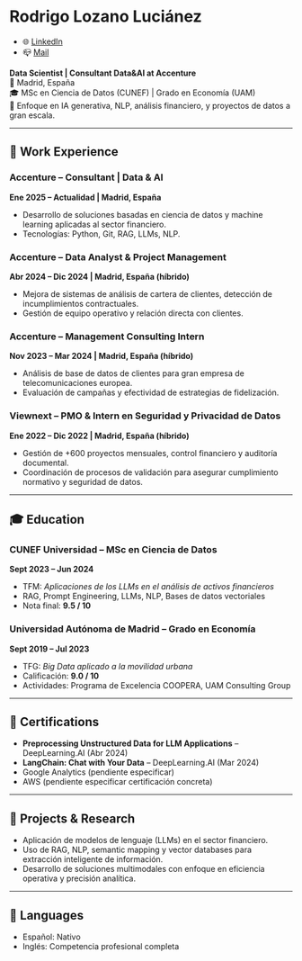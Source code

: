 # Rodrigo Lozano Luciánez
- 🌐 [LinkedIn](https://www.linkedin.com/in/rodrigo-lozano-lucianez/)
- 📪 [Mail](r.lozanolucianez@gmail.com)
  
**Data Scientist | Consultant Data&AI at Accenture**  
📍 Madrid, España  
🎓 MSc en Ciencia de Datos (CUNEF) | Grado en Economía (UAM)  
💼 Enfoque en IA generativa, NLP, análisis financiero, y proyectos de datos a gran escala.

---

## 💼 Work Experience

### Accenture – Consultant | Data & AI  
**Ene 2025 – Actualidad | Madrid, España**  
- Desarrollo de soluciones basadas en ciencia de datos y machine learning aplicadas al sector financiero.
- Tecnologías: Python, Git, RAG, LLMs, NLP.

### Accenture – Data Analyst & Project Management  
**Abr 2024 – Dic 2024 | Madrid, España (híbrido)**  
- Mejora de sistemas de análisis de cartera de clientes, detección de incumplimientos contractuales.
- Gestión de equipo operativo y relación directa con clientes.

### Accenture – Management Consulting Intern  
**Nov 2023 – Mar 2024 | Madrid, España (híbrido)**  
- Análisis de base de datos de clientes para gran empresa de telecomunicaciones europea.
- Evaluación de campañas y efectividad de estrategias de fidelización.

### Viewnext – PMO & Intern en Seguridad y Privacidad de Datos  
**Ene 2022 – Dic 2022 | Madrid, España (híbrido)**  
- Gestión de +600 proyectos mensuales, control financiero y auditoría documental.
- Coordinación de procesos de validación para asegurar cumplimiento normativo y seguridad de datos.

---

## 🎓 Education

### CUNEF Universidad – MSc en Ciencia de Datos  
**Sept 2023 – Jun 2024**  
- TFM: *Aplicaciones de los LLMs en el análisis de activos financieros*  
- RAG, Prompt Engineering, LLMs, NLP, Bases de datos vectoriales  
- Nota final: **9.5 / 10**

### Universidad Autónoma de Madrid – Grado en Economía  
**Sept 2019 – Jul 2023**  
- TFG: *Big Data aplicado a la movilidad urbana*  
- Calificación: **9.0 / 10**  
- Actividades: Programa de Excelencia COOPERA, UAM Consulting Group

---

## 📜 Certifications

- **Preprocessing Unstructured Data for LLM Applications** – DeepLearning.AI (Abr 2024)  
- **LangChain: Chat with Your Data** – DeepLearning.AI (Mar 2024)  
- Google Analytics (pendiente especificar)  
- AWS (pendiente especificar certificación concreta)

---

## 🧪 Projects & Research

- Aplicación de modelos de lenguaje (LLMs) en el sector financiero.
- Uso de RAG, NLP, semantic mapping y vector databases para extracción inteligente de información.
- Desarrollo de soluciones multimodales con enfoque en eficiencia operativa y precisión analítica.

---

## 💬 Languages

- Español: Nativo  
- Inglés: Competencia profesional completa

